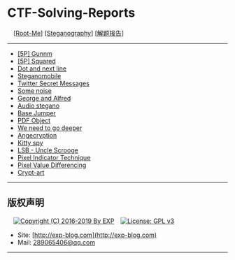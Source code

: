 # CTF-Solving-Reports
　[[Root-Me](https://www.root-me.org/)] [[Steganography](https://www.root-me.org/en/Challenges/Steganography/)] [[解题报告](http://exp-blog.com/2019/01/02/pid-2597/10/)]

------

- [\[5P\] Gunnm](https://github.com/lyy289065406/CTF-Solving-Reports/tree/master/rootme/Steganography/%5B01%5D%20%5B5P%5D%20Gunnm)
- [\[5P\] Squared](https://github.com/lyy289065406/CTF-Solving-Reports/tree/master/rootme/Steganography/%5B02%5D%20%5B5P%5D%20Squared)
- [Dot and next line](#)
- [Steganomobile](#)
- [Twitter Secret Messages](#)
- [Some noise](#)
- [George and Alfred](#)
- [Audio stegano](#)
- [Base Jumper](#)
- [PDF Object](#)
- [We need to go deeper](#)
- [Angecryption](#)
- [Kitty spy](#)
- [LSB - Uncle Scrooge](#)
- [Pixel Indicator Technique](#)
- [Pixel Value Differencing](#)
- [Crypt-art](#)

------

## 版权声明

　[![Copyright (C) 2016-2019 By EXP](https://img.shields.io/badge/Copyright%20(C)-2016~2019%20By%20EXP-blue.svg)](http://exp-blog.com)　[![License: GPL v3](https://img.shields.io/badge/License-GPL%20v3-blue.svg)](https://www.gnu.org/licenses/gpl-3.0)
  

- Site: [http://exp-blog.com](http://exp-blog.com) 
- Mail: <a href="mailto:289065406@qq.com?subject=[EXP's Github]%20Your%20Question%20（请写下您的疑问）&amp;body=What%20can%20I%20help%20you?%20（需要我提供什么帮助吗？）">289065406@qq.com</a>


------
